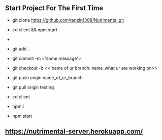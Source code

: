 ## Start Project For The First Time
- git clone https://github.com/tenzin1308/Nutrimental.git
- cd client && npm start
- 


- git add .
- git commit -m <'some message'>
- git checkout -b <<'name of ur branch: name_what ur are working on>>
- git push origin name_of_ur_branch


- git pull origin testing
- cd client
- npm i
- npm start


## https://nutrimental-server.herokuapp.com/